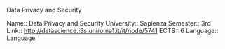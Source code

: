 Data Privacy and Security

Name:: Data Privacy and Security
University:: Sapienza
Semester:: 3rd
Link:: http://datascience.i3s.uniroma1.it/it/node/5741
ECTS:: 6
Language:: Language